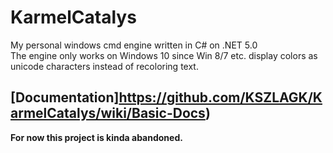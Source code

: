 # KarmelCatalys
My personal windows cmd engine written in C# on .NET 5.0 <br>
The engine only works on Windows 10 since Win 8/7 etc. display colors as unicode characters instead of recoloring text.


## [Documentation]https://github.com/KSZLAGK/KarmelCatalys/wiki/Basic-Docs)

**For now this project is kinda abandoned.**
